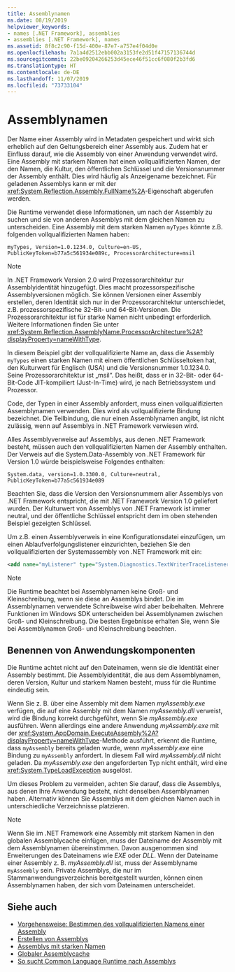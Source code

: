 ```yaml
---
title: Assemblynamen
ms.date: 08/19/2019
helpviewer_keywords:
- names [.NET Framework], assemblies
- assemblies [.NET Framework], names
ms.assetid: 8f8c2c90-f15d-400e-87e7-a757e4f04d0e
ms.openlocfilehash: 7a1a4d2512ebb002a3153fe2d51f47157136744d
ms.sourcegitcommit: 22be09204266253d45ece46f51cc6f080f2b3fd6
ms.translationtype: HT
ms.contentlocale: de-DE
ms.lasthandoff: 11/07/2019
ms.locfileid: "73733104"
---
```

# <a name="assembly-names"></a>Assemblynamen
Der Name einer Assembly wird in Metadaten gespeichert und wirkt sich erheblich auf den Geltungsbereich einer Assembly aus. Zudem hat er Einfluss darauf, wie die Assembly von einer Anwendung verwendet wird. Eine Assembly mit starkem Namen hat einen vollqualifizierten Namen, der den Namen, die Kultur, den öffentlichen Schlüssel und die Versionsnummer der Assembly enthält. Dies wird häufig als Anzeigename bezeichnet. Für geladenen Assemblys kann er mit der <xref:System.Reflection.Assembly.FullName%2A>-Eigenschaft abgerufen werden.

 Die Runtime verwendet diese Informationen, um nach der Assembly zu suchen und sie von anderen Assemblys mit dem gleichen Namen zu unterscheiden. Eine Assembly mit dem starken Namen `myTypes` könnte z.B. folgenden vollqualifizierten Namen haben:

```
myTypes, Version=1.0.1234.0, Culture=en-US, PublicKeyToken=b77a5c561934e089c, ProcessorArchitecture=msil
```

> [!NOTE]
> In .NET Framework Version 2.0 wird Prozessorarchitektur zur Assemblyidentität hinzugefügt. Dies macht prozessorspezifische Assemblyversionen möglich. Sie können Versionen einer Assembly erstellen, deren Identität sich nur in der Prozessorarchitektur unterschiedet, z.B. prozessorspezifische 32-Bit- und 64-Bit-Versionen. Die Prozessorarchitektur ist für starke Namen nicht unbedingt erforderlich. Weitere Informationen finden Sie unter <xref:System.Reflection.AssemblyName.ProcessorArchitecture%2A?displayProperty=nameWithType>.

 In diesem Beispiel gibt der vollqualifizierte Name an, dass die Assembly `myTypes` einen starken Namen mit einem öffentlichen Schlüsseltoken hat, den Kulturwert für Englisch (USA) und die Versionsnummer 1.0.1234.0. Seine Prozessorarchitektur ist „msil“. Das heißt, dass er in 32-Bit- oder 64-Bit-Code JIT-kompiliert (Just-In-Time) wird, je nach Betriebssystem und Prozessor.

 Code, der Typen in einer Assembly anfordert, muss einen vollqualifizierten Assemblynamen verwenden. Dies wird als vollqualifizierte Bindung bezeichnet. Die Teilbindung, die nur einen Assemblynamen angibt, ist nicht zulässig, wenn auf Assemblys in .NET Framework verwiesen wird.

 Alles Assemblyverweise auf Assemblys, aus denen .NET Framework besteht, müssen auch den vollqualifizierten Namen der Assembly enthalten. Der Verweis auf die System.Data-Assembly von .NET Framework für Version 1.0 würde beispielsweise Folgendes enthalten:

```
System.data, version=1.0.3300.0, Culture=neutral, PublicKeyToken=b77a5c561934e089
```

 Beachten Sie, dass die Version den Versionsnummern aller Assemblys von .NET Framework entspricht, die mit .NET Framework Version 1.0 geliefert wurden. Der Kulturwert von Assemblys von .NET Framework ist immer neutral, und der öffentliche Schlüssel entspricht dem im oben stehenden Beispiel gezeigten Schlüssel.

 Um z.B. einen Assemblyverweis in eine Konfigurationsdatei einzufügen, um einen Ablaufverfolgungslistener einzurichten, beziehen Sie den vollqualifizierten der Systemassembly von .NET Framework mit ein:

```xml
<add name="myListener" type="System.Diagnostics.TextWriterTraceListener, System, Version=1.0.3300.0, Culture=neutral, PublicKeyToken=b77a5c561934e089" initializeData="c:\myListener.log" />
```

> [!NOTE]
> Die Runtime beachtet bei Assemblynamen keine Groß- und Kleinschreibung, wenn sie diese an Assemblys bindet. Die im Assemblynamen verwendete Schreibweise wird aber beibehalten. Mehrere Funktionen im Windows SDK unterscheiden bei Assemblynamen zwischen Groß- und Kleinschreibung. Die besten Ergebnisse erhalten Sie, wenn Sie bei Assemblynamen Groß- und Kleinschreibung beachten.

## <a name="name-application-components"></a>Benennen von Anwendungskomponenten
 Die Runtime achtet nicht auf den Dateinamen, wenn sie die Identität einer Assembly bestimmt. Die Assemblyidentität, die aus dem Assemblynamen, deren Version, Kultur und starkem Namen besteht, muss für die Runtime eindeutig sein.

 Wenn Sie z. B. über eine Assembly mit dem Namen *myAssembly.exe* verfügen, die auf eine Assembly mit dem Namen *myAssembly.dll* verweist, wird die Bindung korrekt durchgeführt, wenn Sie *myAssembly.exe* ausführen. Wenn allerdings eine andere Anwendung *myAssembly.exe* mit der <xref:System.AppDomain.ExecuteAssembly%2A?displayProperty=nameWithType>-Methode ausführt, erkennt die Runtime, dass `myAssembly` bereits geladen wurde, wenn *myAssembly.exe* eine Bindung zu `myAssembly` anfordert. In diesem Fall wird *myAssembly.dll* nicht geladen. Da *myAssembly.exe* den angeforderten Typ nicht enthält, wird eine <xref:System.TypeLoadException> ausgelöst.

 Um dieses Problem zu vermeiden, achten Sie darauf, dass die Assemblys, aus denen Ihre Anwendung besteht, nicht denselben Assemblynamen haben. Alternativ können Sie Assemblys mit dem gleichen Namen auch in unterschiedliche Verzeichnisse platzieren.

> [!NOTE]
> Wenn Sie im .NET Framework eine Assembly mit starkem Namen in den globalen Assemblycache einfügen, muss der Dateiname der Assembly mit dem Assemblynamen übereinstimmen. Davon ausgenommen sind Erweiterungen des Dateinamens wie *EXE* oder *DLL*. Wenn der Dateiname einer Assembly z. B. *myAssembly.dll* ist, muss der Assemblyname `myAssembly` sein. Private Assemblys, die nur im Stammanwendungsverzeichnis bereitgestellt wurden, können einen Assemblynamen haben, der sich vom Dateinamen unterscheidet.

## <a name="see-also"></a>Siehe auch

- [Vorgehensweise: Bestimmen des vollqualifizierten Namens einer Assembly](find-fully-qualified-name.md)
- [Erstellen von Assemblys](create.md)
- [Assemblys mit starken Namen](strong-named.md)
- [Globaler Assemblycache](../../framework/app-domains/gac.md)
- [So sucht Common Language Runtime nach Assemblys](../../framework/deployment/how-the-runtime-locates-assemblies.md)
